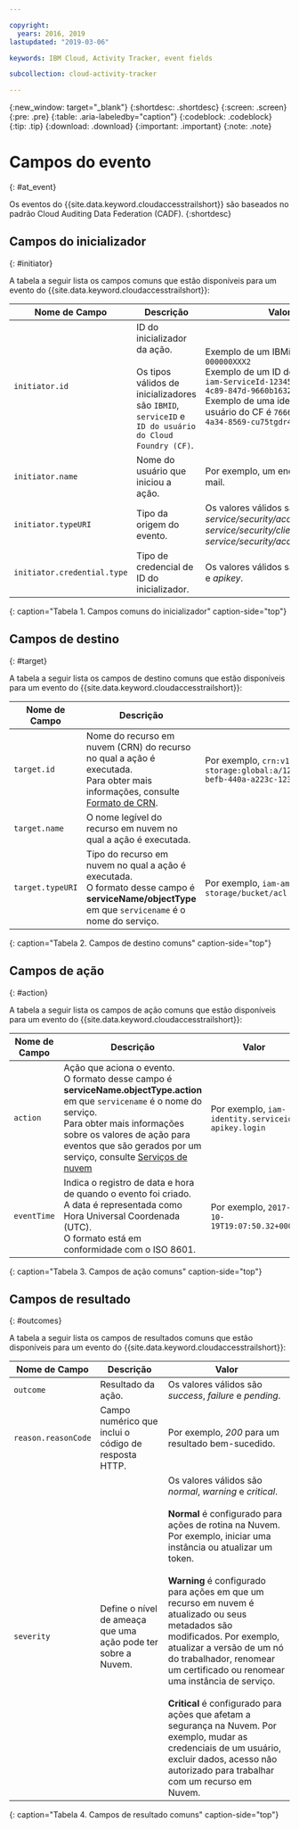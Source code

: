 ```yaml
---

copyright:
  years: 2016, 2019
lastupdated: "2019-03-06"

keywords: IBM Cloud, Activity Tracker, event fields

subcollection: cloud-activity-tracker

---
```


{:new_window: target="_blank"}
{:shortdesc: .shortdesc}
{:screen: .screen}
{:pre: .pre}
{:table: .aria-labeledby="caption"}
{:codeblock: .codeblock}
{:tip: .tip}
{:download: .download}
{:important: .important}
{:note: .note}



# Campos do evento
{: #at_event}

Os eventos do {{site.data.keyword.cloudaccesstrailshort}} são baseados no padrão Cloud Auditing Data Federation (CADF). 
{:shortdesc}

## Campos do inicializador
{: #initiator}

A tabela a seguir lista os campos comuns que estão disponíveis para um evento do {{site.data.keyword.cloudaccesstrailshort}}:

| Nome de Campo | Descrição | Valor |
|------------|-------------|-------|
| `initiator.id` | ID do inicializador da ação. </br></br>Os tipos válidos de inicializadores são `IBMID`, `serviceID` e `ID do usuário do Cloud Foundry (CF)`. | Exemplo de um IBMid é `IBMid-000000XXX2` </br>Exemplo de um ID de serviço é `iam-ServiceId-12345678-0165-4c89-847d-9660b1632e14` </br>Exemplo de uma identificação de usuário do CF é `7666666b-23ae-4a34-8569-cu75tgdr4da3` |
| `initiator.name` | Nome do usuário que iniciou a ação. | Por exemplo, um endereço de e-mail. |
| `initiator.typeURI` | Tipo da origem do evento. | Os valores válidos são *service/security/account/user*, *service/security/clientid* e *service/security/account/serviceid*. |
| `initiator.credential.type` | Tipo de credencial de ID do inicializador. | Os valores válidos são *user*, *token* e *apikey*. |
{: caption="Tabela 1. Campos comuns do inicializador" caption-side="top"} 

  

## Campos de destino
{: #target}

A tabela a seguir lista os campos de destino comuns que estão disponíveis para um evento do {{site.data.keyword.cloudaccesstrailshort}}:

| Nome de Campo | Descrição | Valor |
|------------|-------------|-------|
| `target.id` | Nome do recurso em nuvem (CRN) do recurso no qual a ação é executada. </br>Para obter mais informações, consulte [Formato de CRN](/docs/overview?topic=overview-format-crn#format). | Por exemplo, `crn:v1:bluemix:public:cloud-object-storage:global:a/12345678e6232019c6567c9123456789:fr56et47-befb-440a-a223c-12345678dae1:bucket:bucket1` |
| `target.name` | O nome legível do recurso em nuvem no qual a ação é executada. |  |
| `target.typeURI` | Tipo do recurso em nuvem no qual a ação é executada. </br>O formato desse campo é **serviceName/objectType** em que `servicename` é o nome do serviço. | Por exemplo, `iam-am/policy` ou `cloud-object-storage/bucket/acl` |
{: caption="Tabela 2. Campos de destino comuns" caption-side="top"} 


 
## Campos de ação
{: #action}

A tabela a seguir lista os campos de ação comuns que estão disponíveis para um evento do {{site.data.keyword.cloudaccesstrailshort}}:

| Nome de Campo | Descrição | Valor |
|------------|-------------|-------|
| `action` | Ação que aciona o evento. </br>O formato desse campo é **serviceName.objectType.action** em que `servicename` é o nome do serviço. </br>Para obter mais informações sobre os valores de ação para eventos que são gerados por um serviço, consulte <a href="/docs/services/cloud-activity-tracker?topic=cloud-activity-tracker-cloud_services#cloud_services">Serviços de nuvem</a> | Por exemplo, `iam-identity.serviceid-apikey.login` |
| `eventTime` | Indica o registro de data e hora de quando o evento foi criado. </br>A data é representada como Hora Universal Coordenada (UTC). </br>O formato está em conformidade com o ISO 8601. | Por exemplo, `2017-10-19T19:07:50.32+0000` |
{: caption="Tabela 3. Campos de ação comuns" caption-side="top"} 



## Campos de resultado
{: #outcomes}

A tabela a seguir lista os campos de resultados comuns que estão disponíveis para um evento do {{site.data.keyword.cloudaccesstrailshort}}:

| Nome de Campo | Descrição | Valor |
|------------|-------------|-------|
| `outcome` | Resultado da ação. | Os valores válidos são *success*, *failure* e *pending*. |
| `reason.reasonCode` | Campo numérico que inclui o código de resposta HTTP. | Por exemplo, *200* para um resultado bem-sucedido. |
| `severity` | Define o nível de ameaça que uma ação pode ter sobre a Nuvem. | Os valores válidos são *normal*, *warning* e *critical*. </br></br>**Normal** é configurado para ações de rotina na Nuvem. Por exemplo, iniciar uma instância ou atualizar um token. </br></br>**Warning** é configurado para ações em que um recurso em nuvem é atualizado ou seus metadados são modificados. Por exemplo, atualizar a versão de um nó do trabalhador, renomear um certificado ou renomear uma instância de serviço. </br></br>**Critical** é configurado para ações que afetam a segurança na Nuvem. Por exemplo, mudar as credenciais de um usuário, excluir dados, acesso não autorizado para trabalhar com um recurso em Nuvem. |
{: caption="Tabela 4. Campos de resultado comuns" caption-side="top"} 


